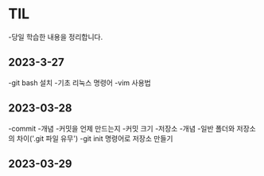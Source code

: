 # TIL
-당일 학습한 내용을 정리합니다.

## 2023-3-27
-git bash 설치
-기초 리눅스 명령어
-vim 사용법

## 2023-03-28
-commit
 -개념
 -커밋을 언제 만드는지
 -커밋 크기
-저장소
 -개념
 -일반 폴더와 저장소의 차이('.git 파일 유무')
 -git init 명령어로 저장소 만들기
## 2023-03-29
